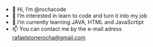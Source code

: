 - 👋 Hi, I’m @rochacode
- 👀 I’m interested in learn to code and turn it into my job
- 🌱 I’m currently learning JAVA, HTML and JavaScrtipt
- 📫 You can contact me by the e-mail adress rafaelstonerocha@gmail.com
